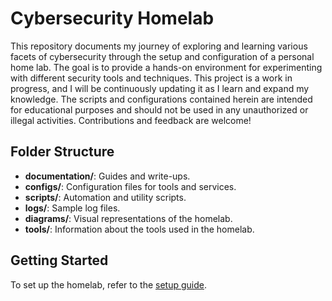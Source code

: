 # Cybersecurity Homelab

This repository documents my journey of exploring and learning various facets of cybersecurity through the setup and configuration of a personal home lab. The goal is to provide a hands-on environment for experimenting with different security tools and techniques. This project is a work in progress, and I will be continuously updating it as I learn and expand my knowledge. The scripts and configurations contained herein are intended for educational purposes and should not be used in any unauthorized or illegal activities. Contributions and feedback are welcome!

## Folder Structure
- **documentation/**: Guides and write-ups.
- **configs/**: Configuration files for tools and services.
- **scripts/**: Automation and utility scripts.
- **logs/**: Sample log files.
- **diagrams/**: Visual representations of the homelab.
- **tools/**: Information about the tools used in the homelab.

## Getting Started
To set up the homelab, refer to the [setup guide](documentation/setup-guide.md).

